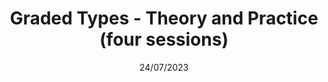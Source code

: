 ---
title: Graded Types - Theory and Practice (four sessions)
date: 24/07/2023
year: 2023
pos: 1
venue: "Scottish Programming Languages and Verification Summer School"
event-url: https://splv23.github.io/
slides: https://granule-project.github.io/splv23
---